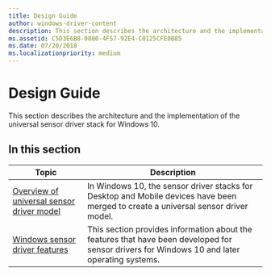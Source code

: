 ```yaml
---
title: Design Guide
author: windows-driver-content
description: This section describes the architecture and the implementation of the universal sensor driver stack for Windows 10.
ms.assetid: C5D3E6B8-0880-4F57-92E4-C0125CFE0B85
ms.date: 07/20/2018
ms.localizationpriority: medium
---
```


# Design Guide


This section describes the architecture and the implementation of the universal sensor driver stack for Windows 10.

## In this section

|Topic|Description|
|---|---|
|[Overview of universal sensor driver model](overview-of-converged-sensor-driver-model.md)|In Windows 10, the sensor driver stacks for Desktop and Mobile devices have been merged to create a universal sensor driver model.|
|[Windows sensor driver features](windows-sensor-driver-features.md)|This section provides information about the features that have been developed for sensor drivers for Windows 10 and later operating systems.|






